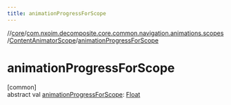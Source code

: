 ```yaml
---
title: animationProgressForScope
---
```

//[core](../../../index.html)/[com.nxoim.decomposite.core.common.navigation.animations.scopes](../index.html)/[ContentAnimatorScope](index.html)/[animationProgressForScope](animation-progress-for-scope.html)



# animationProgressForScope



[common]\
abstract val [animationProgressForScope](animation-progress-for-scope.html): [Float](https://kotlinlang.org/api/latest/jvm/stdlib/kotlin/-float/index.html)




